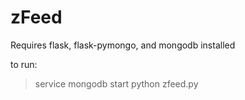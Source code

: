 zFeed
=====

Requires flask, flask-pymongo, and mongodb installed

to run:

>service mongodb start
>python zfeed.py


